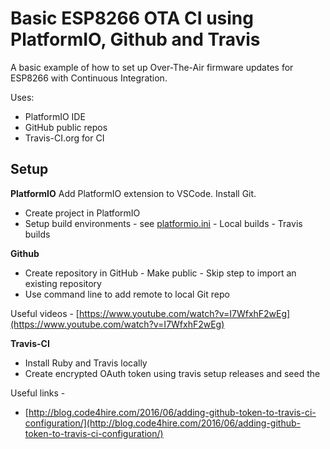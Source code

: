 # Basic ESP8266 OTA CI using PlatformIO, Github and Travis
 A basic example of how to set up Over-The-Air firmware updates for ESP8266 with Continuous Integration.
 
Uses:
 - PlatformIO IDE
 - GitHub public repos
 - Travis-CI.org for CI

## Setup
**PlatformIO**
Add PlatformIO extension to VSCode. Install Git.
 - Create project in PlatformIO
 - Setup build environments - see [platformio.ini](https://github.com/csgregg/csg-esp8266-rota/blob/master/platformio.ini)
		 - Local builds
		 - Travis builds 

**Github**
 - Create repository in GitHub 
		 - Make public
		 - Skip step to import an existing repository
 - Use command line to add remote to local Git repo

Useful videos - [https://www.youtube.com/watch?v=I7WfxhF2wEg](https://www.youtube.com/watch?v=I7WfxhF2wEg)

**Travis-CI**

 - Install Ruby and Travis locally
 - Create encrypted OAuth token using travis setup releases and seed the 

Useful links -

 - [http://blog.code4hire.com/2016/06/adding-github-token-to-travis-ci-configuration/](http://blog.code4hire.com/2016/06/adding-github-token-to-travis-ci-configuration/)


<!--stackedit_data:
eyJoaXN0b3J5IjpbMTI3Nzg4OTExMCw5MzU3ODIzNDYsMTAwMD
g4NjY0MCwtNTY4MDg4OTI5LC0xMTc1MzEzNDU5LC0xNjUxODUz
MF19
-->